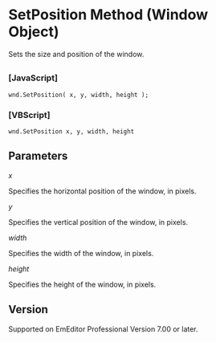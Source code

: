 # SetPosition Method (Window Object)

Sets the size and position of the window.

## 

### \[JavaScript\]

```
wnd.SetPosition( x, y, width, height );
```

### \[VBScript\]

```
wnd.SetPosition x, y, width, height
```

## Parameters

_x_

Specifies the horizontal position of the window, in pixels.

_y_

Specifies the vertical position of the window, in pixels.

_width_

Specifies the width of the window, in pixels.

_height_

Specifies the height of the window, in pixels.

## Version

Supported on EmEditor Professional Version 7.00 or later.
